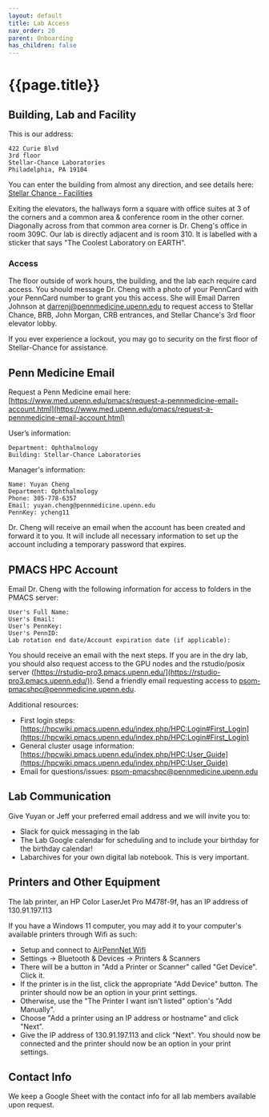 ```yaml
---
layout: default
title: Lab Access
nav_order: 20
parent: Onboarding
has_children: false
---
```


# {{page.title}}

## Building, Lab and Facility

This is our address:

    422 Curie Blvd
    3rd floor
    Stellar-Chance Laboratories
    Philadelphia, PA 19104

You can enter the building from almost any direction, and see details here: [Stellar Chance - Facilities](https://facilities.upenn.edu/sites/default/files/pennaccess/PA0027-StellarChance.pdf)

Exiting the elevators, the hallways form a square with office suites at 3 of the corners and a common area & conference room in the other corner. Diagonally across from that common area corner is Dr. Cheng's office in room 309C. Our lab is directly adjacent and is room 310. It is labelled with a sticker that says "The Coolest Laboratory on EARTH".

[comment]: <> (Include a picture of the floor layout here instead of just the description.)

### Access

The floor outside of work hours, the building, and the lab each require card access. You should message Dr. Cheng with a photo of your PennCard with your PennCard number to grant you this access. She will Email Darren Johnson at [darrenj@pennmedicine.upenn.edu](darrenj@pennmedicine.upenn.edu) to request access to Stellar Chance, BRB, John Morgan, CRB entrances, and Stellar Chance's 3rd floor elevator lobby.

If you ever experience a lockout, you may go to security on the first floor of Stellar-Chance for assistance.

## Penn Medicine Email

Request a Penn Medicine email here: [https://www.med.upenn.edu/pmacs/request-a-pennmedicine-email-account.html](https://www.med.upenn.edu/pmacs/request-a-pennmedicine-email-account.html)

User’s information:

    Department: Ophthalmology
    Building: Stellar-Chance Laboratories

Manager's information:

    Name: Yuyan Cheng
    Department: Ophthalmology
    Phone: 305-778-6357
    Email: yuyan.cheng@pennmedicine.upenn.edu
    PennKey: ycheng11

Dr. Cheng will receive an email when the account has been created and forward it to you. It will include all necessary information to set up the account including a temporary password that expires.

## PMACS HPC Account

Email Dr. Cheng with the following information for access to folders in the PMACS server:

    User's Full Name: 
    User's Email: 
    User's PennKey: 
    User's PennID: 
    Lab rotation end date/Account expiration date (if applicable):

You should receive an email with the next steps. If you are in the dry lab, you should also request access to the GPU nodes and the rstudio/posix server ([https://rstudio-pro3.pmacs.upenn.edu/](https://rstudio-pro3.pmacs.upenn.edu/)). Send a friendly email requesting access to [psom-pmacshpc@pennmedicine.upenn.edu](psom-pmacshpc@pennmedicine.upenn.edu).

Additional resources:
* First login steps: [https://hpcwiki.pmacs.upenn.edu/index.php/HPC:Login#First_Login](https://hpcwiki.pmacs.upenn.edu/index.php/HPC:Login#First_Login)
* General cluster usage information: [https://hpcwiki.pmacs.upenn.edu/index.php/HPC:User_Guide](https://hpcwiki.pmacs.upenn.edu/index.php/HPC:User_Guide)
* Email for questions/issues: [psom-pmacshpc@pennmedicine.upenn.edu](psom-pmacshpc@pennmedicine.upenn.edu)

## Lab Communication

Give Yuyan or Jeff your preferred email address and we will invite you to: 

* Slack for quick messaging in the lab 
* The Lab Google calendar for scheduling and to include your birthday for the birthday calendar!
* Labarchives for your own digital lab notebook. This is very important. 

## Printers and Other Equipment

The lab printer, an HP Color LaserJet Pro M478f-9f, has an IP address of 130.91.197.113

If you have a Windows 11 computer, you may add it to your computer's available printers through Wifi as such:

* Setup and connect to [AirPennNet Wifi](https://www.isc.upenn.edu/how-to/connecting-airpennnet-and-joinnow)
* Settings -> Bluetooth & Devices -> Printers & Scanners 
* There will be a button in "Add a Printer or Scanner" called "Get Device". Click it.
* If the printer is in the list, click the appropriate "Add Device" button. The printer should now be an option in your print settings.
* Otherwise, use the "The Printer I want isn't listed" option's "Add Manually".
* Choose "Add a printer using an IP address or hostname" and click "Next".
* Give the IP address of 130.91.197.113 and click "Next". You should now be connected and the printer should now be an option in your print settings.

## Contact Info

We keep a Google Sheet with the contact info for all lab members available upon request.
